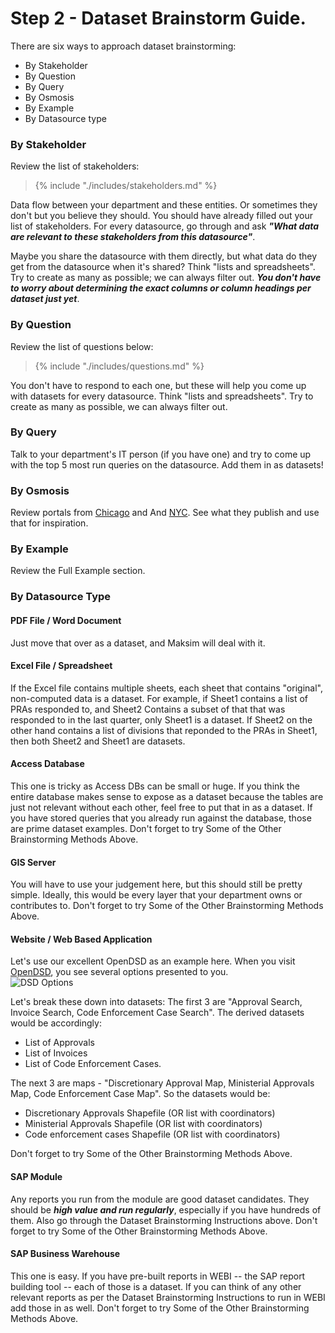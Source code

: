 # Step 2 - Dataset Brainstorm Guide.

There are six ways to approach dataset brainstorming: 

* By Stakeholder
* By Question
* By Query
* By Osmosis
* By Example
* By Datasource type


### By Stakeholder
Review the list of stakeholders:

> {% include "./includes/stakeholders.md" %} 

Data flow between your department and these entities.  Or sometimes they don't but you believe they should.  You should have already filled out your list of stakeholders.  For every datasource, go through and ask ***"What data are relevant to these stakeholders from this datasource"***.

Maybe you share the datasource with them directly, but what data do they get from the datasource when it's shared?  Think "lists and spreadsheets".  Try to create as many as possible; we can always filter out.  ***You don't have to worry about determining the exact columns or column headings per dataset just yet***. 

<div class="break"></div> 

### By Question
Review the list of questions below:
> {% include "./includes/questions.md" %} 

You don't have to respond to each one, but these will help you come up with datasets for every datasource.  Think "lists and spreadsheets".  Try to create as many as possible, we can always filter out.

### By Query
Talk to your department's IT person (if you have one) and try to come up with the top 5 most run queries on the datasource.  Add them in as datasets!

### By Osmosis
Review portals from [Chicago](http://data.cityofchicago.org) and And [NYC](https://nycopendata.socrata.com/).  See what they publish and use that for inspiration.

### By Example
Review the Full Example section.


### By Datasource Type

#### PDF File / Word Document
Just move that over as a dataset, and Maksim will deal with it.

<div class="break"></div>

#### Excel File / Spreadsheet
If the Excel file contains multiple sheets, each sheet that contains "original", non-computed data is a dataset.  For example, if Sheet1 contains a list of PRAs responded to, and Sheet2 Contains a subset of that that was responded to in the last quarter, only Sheet1 is a dataset.  If Sheet2 on the other hand contains a list of divisions that reponded to the PRAs in Sheet1, then both Sheet2 and Sheet1 are datasets. 

#### Access Database
This one is tricky as Access DBs can be small or huge.  If you think the entire database makes sense to expose as a dataset because the tables are just not relevant without each other, feel free to put that in as a dataset.  If you have stored queries that you already run against the database, those are prime dataset examples.  Don't forget to try Some of the Other Brainstorming Methods Above.

#### GIS Server
You will have to use your judgement here, but this should still be pretty simple.  Ideally, this would be every layer that your department owns or contributes to.  Don't forget to try Some of the Other Brainstorming Methods Above.

#### Website / Web Based Application
Let's use our excellent OpenDSD as an example here.  When you visit [OpenDSD](http://www.sandiego.gov/development-services/opendsd), you see several options presented to you.  
![DSD Options](http://take.ms/KXjLO)

Let's break these down into datasets:
The first 3 are "Approval Search, Invoice Search, Code Enforcement Case Search".  The derived datasets would be accordingly:

* List of Approvals
* List of Invoices
* List of Code Enforcement Cases.

The next 3 are maps - "Discretionary Approval Map, Ministerial Approvals Map, Code Enforcement Case Map". So the datasets would be:

* Discretionary Approvals Shapefile (OR list with coordinators)
* Ministerial Approvals Shapefile (OR list with coordinators)
* Code enforcement cases Shapefile (OR list with coordinators)

Don't forget to try Some of the Other Brainstorming Methods Above.

#### SAP Module
Any reports you run from the module are good dataset candidates.  They should be ***high value and run regularly***, especially if you have hundreds of them.  Also go through the Dataset Brainstorming Instructions above.  Don't forget to try Some of the Other Brainstorming Methods Above.

#### SAP Business Warehouse
This one is easy.  If you have pre-built reports in WEBI -- the SAP report building tool -- each of those is a dataset.  If you can think of any other relevant reports as per the Dataset Brainstorming Instructions to run in WEBI add those in as well.  Don't forget to try Some of the Other Brainstorming Methods Above.

